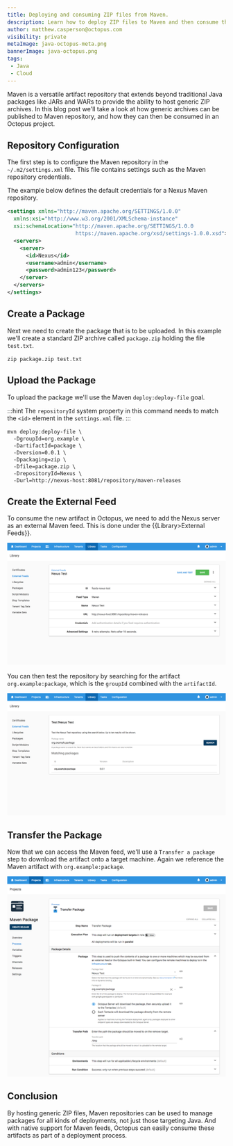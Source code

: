 ```yaml
---
title: Deploying and consuming ZIP files from Maven.
description: Learn how to deploy ZIP files to Maven and then consume them in an Octopus project.
author: matthew.casperson@octopus.com
visibility: private
metaImage: java-octopus-meta.png
bannerImage: java-octopus.png
tags:
 - Java
 - Cloud
---
```


Maven is a versatile artifact repository that extends beyond traditional Java packages like JARs and WARs to provide the ability to host generic ZIP archives. In this blog post we'll take a look at how generic archives can be published to Maven repository, and how they can then be consumed in an Octopus project.

## Repository Configuration

The first step is to configure the Maven repository in the `~/.m2/settings.xml` file. This file contains settings such as the Maven repository credentials.

The example below defines the default credentials for a Nexus Maven repository.

```xml
<settings xmlns="http://maven.apache.org/SETTINGS/1.0.0"
  xmlns:xsi="http://www.w3.org/2001/XMLSchema-instance"
  xsi:schemaLocation="http://maven.apache.org/SETTINGS/1.0.0
                      https://maven.apache.org/xsd/settings-1.0.0.xsd">
  <servers>
    <server>
      <id>Nexus</id>
      <username>admin</username>
      <password>admin123</password>
    </server>
  </servers>
</settings>
```

## Create a Package

Next we need to create the package that is to be uploaded. In this example we'll create a standard ZIP archive called `package.zip` holding the file `test.txt`.

```
zip package.zip test.txt
```

## Upload the Package

To upload the package we'll use the Maven `deploy:deploy-file` goal.

:::hint
The `repositoryId` system property in this command needs to match the `<id>` element in the `settings.xml` file.
:::

```
mvn deploy:deploy-file \
  -DgroupId=org.example \
  -DartifactId=package \
  -Dversion=0.0.1 \
  -Dpackaging=zip \
  -Dfile=package.zip \
  -DrepositoryId=Nexus \
  -Durl=http://nexus-host:8081/repository/maven-releases
```

## Create the External Feed

To consume the new artifact in Octopus, we need to add the Nexus server as an external Maven feed. This is done under the {{Library>External Feeds}}.

![Maven Repo](maven-repo.png "width=500")

You can then test the repository by searching for the artifact `org.example:package`, which is the `groupId` combined with the `artifactId`.

![Maven Test](maven-test.png "width=500")

## Transfer the Package

Now that we can access the Maven feed, we'll use a `Transfer a package` step to download the artifact onto a target machine. Again we reference the Maven artifact with `org.example:package`.

![Transfer a package](maven-transfer-package-step.png "width=500")

## Conclusion

By hosting generic ZIP files, Maven repositories can be used to manage packages for all kinds of deployments, not just those targeting Java. And with native support for Maven feeds, Octopus can easily consume these artifacts as part of a deployment process.
